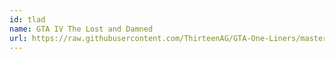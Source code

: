 ```yaml
---
id: tlad
name: GTA IV The Lost and Damned
url: https://raw.githubusercontent.com/ThirteenAG/GTA-One-Liners/master/GTAIVTLAD/gtaivtladwd.json
---
```

